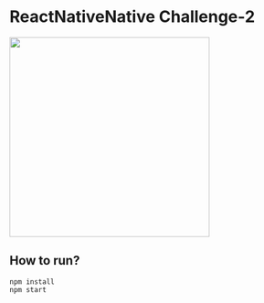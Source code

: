 # ReactNativeNative Challenge-2

<img src="https://user-images.githubusercontent.com/7335120/34826468-aafe482c-f6fc-11e7-9457-1473484dd922.gif" width="350">

## How to run?

```
npm install
npm start
```